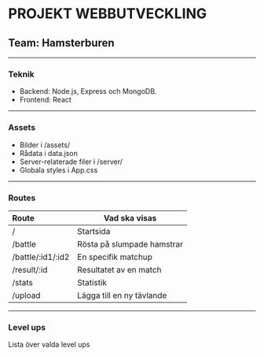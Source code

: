 # PROJEKT WEBBUTVECKLING
## Team: Hamsterburen
---


### Teknik
+ Backend: Node.js, Express och MongoDB.
+ Frontend: React

---

### Assets
+ Bilder i /assets/
+ Rådata i data.json
+ Server-relaterade filer i /server/
+ Globala styles i App.css

---

### Routes
|Route | Vad ska visas|
|:------------------|----------------------------|
|/                  |Startsida                   |
|/battle            |Rösta på slumpade hamstrar  |
|/battle/:id1/:id2  |En specifik matchup         |
|/result/:id        |Resultatet av en match      |
|/stats             |Statistik                   |
|/upload            |Lägga till en ny tävlande   |

---

### Level ups
Lista över valda level ups